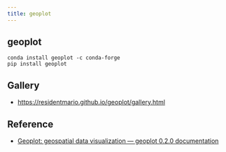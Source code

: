 ```yaml
---
title: geoplot
---
```


## geoplot

```
conda install geoplot -c conda-forge
pip install geoplot
```


## Gallery
* https://residentmario.github.io/geoplot/gallery.html

## Reference
* [Geoplot: geospatial data visualization — geoplot 0\.2\.0 documentation](https://residentmario.github.io/geoplot/index.html)

